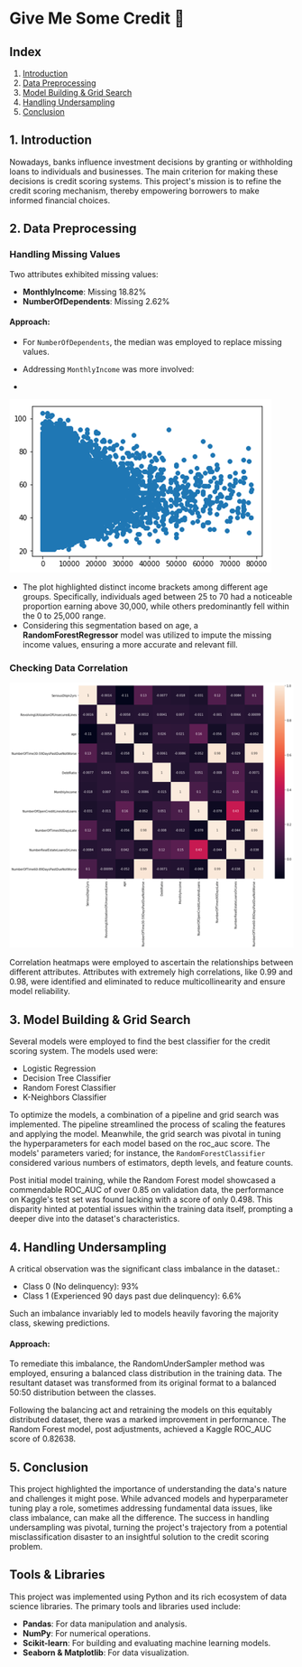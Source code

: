 # Give Me Some Credit 🏦

## Index
1. [Introduction](#1-introduction)
2. [Data Preprocessing](#2-data-preprocessing)
3. [Model Building & Grid Search](#3-model-building--grid-search)
4. [Handling Undersampling](#4-handling-undersampling)
5. [Conclusion](#5-conclusion)

## 1. Introduction

Nowadays, banks influence investment decisions by granting or withholding loans to individuals and businesses. The main criterion for making these decisions is credit scoring systems. This project's mission is to refine the credit scoring mechanism, thereby empowering borrowers to make informed financial choices.

## 2. Data Preprocessing

### Handling Missing Values

Two attributes exhibited missing values:
- **MonthlyIncome**: Missing 18.82%
- **NumberOfDependents**: Missing 2.62%

#### Approach:
- For `NumberOfDependents`, the median was employed to replace missing values.
  
- Addressing `MonthlyIncome` was more involved:
- 
![Age and Income Relationship](plots/age.png)

  - The plot highlighted distinct income brackets among different age groups. Specifically, individuals aged between 25 to 70 had a noticeable proportion earning above 30,000, while others predominantly fell within the 0 to 25,000 range.
  - Considering this segmentation based on age, a **RandomForestRegressor** model was utilized to impute the missing income values, ensuring a more accurate and relevant fill.

### Checking Data Correlation
![Correlation](plots/correlation.png)

Correlation heatmaps were employed to ascertain the relationships between different attributes. Attributes with extremely high correlations, like 0.99 and 0.98, were identified and eliminated to reduce multicollinearity and ensure model reliability.

## 3. Model Building & Grid Search
Several models were employed to find the best classifier for the credit scoring system. The models used were:

- Logistic Regression
- Decision Tree Classifier
- Random Forest Classifier
- K-Neighbors Classifier

To optimize the models, a combination of a pipeline and grid search was implemented. The pipeline streamlined the process of scaling the features and applying the model. Meanwhile, the grid search was pivotal in tuning the hyperparameters for each model based on the roc_auc score. The models' parameters varied; for instance, the `RandomForestClassifier` considered various numbers of estimators, depth levels, and feature counts.

Post initial model training, while the Random Forest model showcased a commendable ROC_AUC of over 0.85 on validation data, the performance on Kaggle's test set was found lacking with a score of only 0.498. This disparity hinted at potential issues within the training data itself, prompting a deeper dive into the dataset's characteristics.

## 4. Handling Undersampling

A critical observation was the significant class imbalance in the dataset.: 
- Class 0 (No delinquency): 93%
- Class 1 (Experienced 90 days past due delinquency): 6.6%

Such an imbalance invariably led to models heavily favoring the majority class, skewing predictions.

#### Approach:

To remediate this imbalance, the RandomUnderSampler method was employed, ensuring a balanced class distribution in the training data. The resultant dataset was transformed from its original format to a balanced 50:50 distribution between the classes.

Following the balancing act and retraining the models on this equitably distributed dataset, there was a marked improvement in performance. The Random Forest model, post adjustments, achieved a Kaggle ROC_AUC score of 0.82638.

## 5. Conclusion

This project highlighted the importance of understanding the data's nature and challenges it might pose. While advanced models and hyperparameter tuning play a role, sometimes addressing fundamental data issues, like class imbalance, can make all the difference. The success in handling undersampling was pivotal, turning the project's trajectory from a potential misclassification disaster to an insightful solution to the credit scoring problem.

## Tools & Libraries

This project was implemented using Python and its rich ecosystem of data science libraries. The primary tools and libraries used include:

- **Pandas**: For data manipulation and analysis.
- **NumPy**: For numerical operations.
- **Scikit-learn**: For building and evaluating machine learning models.
- **Seaborn & Matplotlib**: For data visualization.

